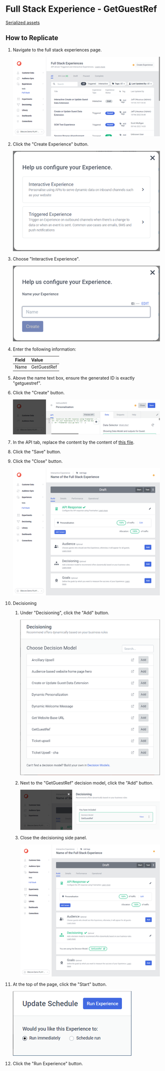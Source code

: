 # Full Stack Experience - GetGuestRef

[Serialized assets](/demo/experience/personalize/experiences/fullStack/GetGuestRef)

## How to Replicate

1. Navigate to the full stack experiences page.

   ![Full Stack experiences page](/docs/cdp-personalize/experiences/fullStack/Full-stack-experiences-page.png)

2. Click the "Create Experience" button.

   ![Create dialog](/docs/cdp-personalize/experiences/fullStack/Create-dialog.png)

3. Choose "Interactive Experience".

   ![Choose name](/docs/cdp-personalize/experiences/fullStack/Create-dialog-name.png)

4. Enter the following information:

   |Field|Value|
   |-|-|
   |Name|GetGuestRef|

5. Above the name text box, ensure the generated ID is exactly "getguestref".
6. Click the "Create" button.

   ![API tab](/docs/cdp-personalize/experiences/fullStack/Interactive-full-stack-experience-api-tab.png)

7. In the API tab, replace the content by the content of [this file](/demo/experience/personalize/experiences/fullStack/GetGuestRef/Personalisation.txt).
8. Click the "Save" button.
9. Click the "Close" button.

    ![After API](After-api.png)

10. Decisioning
    1. Under "Decisioning", click the "Add" button.

       ![Decision model sidebar](/docs/cdp-personalize/experiences/fullStack/Choose-decision-model.png)

    2. Next to the "GetGuestRef" decision model, click the "Add" button.

       ![After decision model add](After-decision-model-add.png)

    3. Close the decisioning side panel.

       ![After decision model](After-decision-model.png)

11. At the top of the page, click the "Start" button.

    ![Start](/docs/cdp-personalize/experiments/web/Start.png)

12. Click the "Run Experience" button.
